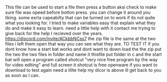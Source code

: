 This file can be used to start a file then press a button 
aksi check to make sure file was opeed before botton press.
you can change it around  you liking.
some exrta capeabilty that can be turned on to work if its not quite what you looking for.
I tried to make variables easy that explain what they do and make it easy to learn.
need a little help with it contact me trying to give back for the help I recieved over the years. 
https://discord.com/invite/ACkbbNCss7
the zip file is the same at the two files  i left them open that way you can see what they are. 
TO TEST IT if you dont know how a start bat works and dont want to down load the the zip put the two the two files in folder and name it thisfile 
put folder in c and the start bat will open a program called shotcut "very nice free program by the way for video editing" and full screen it 
shotcut is free openware if you want to download to test
again need a lillte help my dicor is above ill get back to you as soon as I can.
